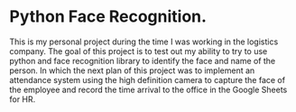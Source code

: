 # Python Face Recognition.

This is my personal project during the time I was working in the logistics company.
The goal of this project is to test out my ability to try to use python and face recognition library to identify the face and name of the person.
In which the next plan of this project was to implement an attendance system using the high definition camera to capture the face of the employee
and record the time arrival to the office in the Google Sheets for HR.
